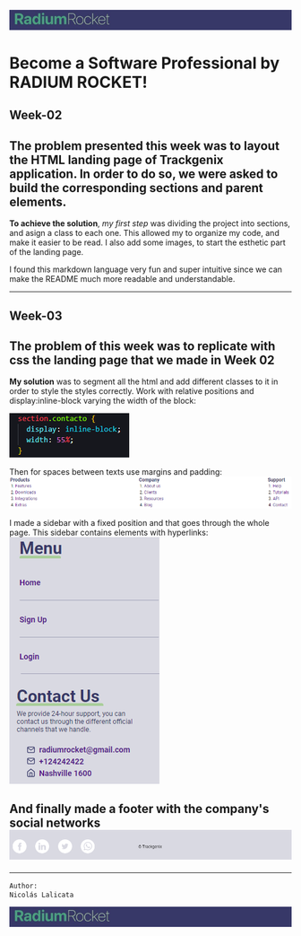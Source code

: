 ![Logo](Semana-02/Assets/logohdr.jpg)
# Become a Software Professional by RADIUM ROCKET! 
## **Week-02**
The problem presented this week was to layout the HTML landing page of Trackgenix application. In order to do so, we were asked to build the corresponding sections and parent elements.
---
 **To achieve the solution**, *my first step* was dividing the project into sections, and asign a class to each one. This allowed my to organize my code, and
make it easier to be read.
I also add some images, to start the esthetic part of the landing page.
 
I found this markdown language very fun and super intuitive since we can make the README much more readable and understandable.

---
## **Week-03**
The problem of this week was to replicate with css the landing page that we made in Week 02 
---
**My solution** was to segment all the html and add different classes to it in order to style the styles correctly.
Work with relative positions and display:inline-block varying the width of the block:
  
  ![imgexample](Semana-03/Assets/code.png)

Then for spaces between texts use margins and padding:  
![imgexample](Semana-03/Assets/marginpadding.png)

I made a sidebar with a fixed position and that goes through the whole page.
This sidebar contains elements with hyperlinks:
![imgexample](Semana-03/Assets/sidebar.png)

And finally made a footer with the company's social networks
![Logo](Semana-03/Assets/socialnet.png)
---
---

 ```
 Author:
 Nicolás Lalicata 
 ```
![Logo](Semana-02/Assets/logohdr.jpg)